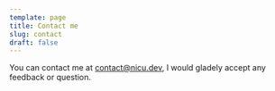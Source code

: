 ```yaml
---
template: page
title: Contact me
slug: contact
draft: false
---
```

You can contact me at <a href="mailto:contact@nicu.dev">contact@nicu.dev</a>, I would gladely accept any feedback or question.